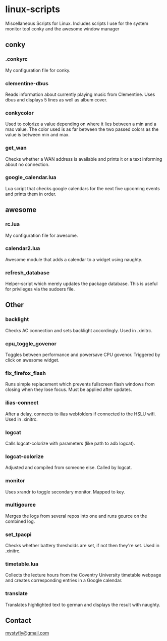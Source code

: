 linux-scripts
=============

Miscellaneous Scripts for Linux. Includes scripts I use for the system monitor tool conky and the awesome window manager

conky
-----

### .conkyrc
My configuration file for conky.

### clementine-dbus
Reads information about currently playing music from Clementine. Uses dbus and displays 5 lines as well as album cover.

### conkycolor
Used to colorize a value depending on where it lies between a min and a max value. The color used is as far between the two passed colors as the value is between min and max.

### get_wan
Checks whether a WAN address is available and prints it or a text informing about no connection.

### google_calendar.lua
Lua script that checks google calendars for the next five upcoming events and prints them in order.


awesome
-------

### rc.lua
My configuration file for awesome.

### calendar2.lua
Awesome module that adds a calendar to a widget using naughty.

### refresh_database
Helper-script which merely updates the package database. This is useful for privileges via the sudoers file.


Other
-----

### backlight
Checks AC connection and sets backlight accordingly. Used in .xinitrc.

### cpu_toggle_govenor
Toggles between performance and powersave CPU govenor. Triggered by click on awesome widget.

### fix_firefox_flash
Runs simple replacement which prevents fullscreen flash windows from closing when they lose focus. Must be applied after updates.

### ilias-connect
After a delay, connects to ilias webfolders if connected to the HSLU wifi. Used in .xinitrc.

### logcat
Calls logcat-colorize with parameters (like path to adb logcat).

### logcat-colorize
Adjusted and compiled from someone else. Called by logcat.

### monitor
Uses xrandr to toggle secondary monitor. Mapped to key.

### multigource
Merges the logs from several repos into one and runs gource on the combined log.

### set_tpacpi
Checks whether battery thresholds are set, if not then they're set. Used in .xinitrc.

### timetable.lua
Collects the lecture hours from the Coventry University timetable webpage and creates corresponding entries in a Google calendar.

### translate
Translates highlighted text to german and displays the result with naughty.


Contact
-------
mystyfly@gmail.com

